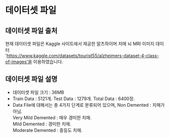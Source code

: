 # 데이터셋 파일

## 데이터셋 파일 출처
현재 데이터셋 파일은 Kaggle 사이트에서 제공한 알츠하이머 치매 뇌 MRI 이미지 데이터   
'https://www.kaggle.com/datasets/tourist55/alzheimers-dataset-4-class-of-images'을 이용하였습니다.  

## 데이터셋 파일 설명

- 데이터셋 파일 크기 : 36MB
- Train Data : 5121개. Test Data : 1279개. Total Data : 6400장.
- Data File에 대해서는 총 4가지 단계로 분류되어 있으며,
  Non Demented : 치매가 아님.   
  Very Mild Demented : 매우 경미한 치매.   
  Mild Demented : 경미한 치매.   
  Moderate Demented : 중등도 치매.
